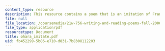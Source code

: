 ```yaml
---
content_type: resource
description: This resource contains a poem that is an imitation of Frank O?Hara poems.
file: null
file_location: /coursemedia/21w-756-writing-and-reading-poems-fall-2006/fb4522995b86e710d8317b8308112203_ohara_imitate.pdf
file_type: application/pdf
resourcetype: Document
title: ohara_imitate.pdf
uid: fb452299-5b86-e710-d831-7b8308112203
---
```

